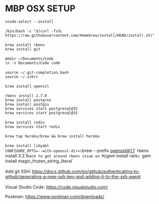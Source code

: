 # MBP OSX SETUP
`xcode-select --install`\
\
`/bin/bash -c "$(curl -fsSL https://raw.githubusercontent.com/Homebrew/install/HEAD/install.sh)"`\
\
`brew install rbenv`\
`brew install git`\
\
`mkdir ~/Documents/Code`\
`ln -s Documents/Code code`\
\
`source ~/.git-completion.bash`\
`source ~/.zshrc`\
\
`brew install openssl`\
\
`rbenv install 2.7.0`
\
`brew install postgres`\
`brew install postgis`\
`brew services start postgresql@15`\
`brew services start postgresql@15`\
\
`brew install redis`\
`brew services start redis`\
\
`brew tap heroku/brew && brew install heroku`\
\
`brew install libyaml`\
`CONFIGURE_OPTS=--with-openssl-dir=\`brew --prefix openssl@1.1\` rbenv install 3.2.1` hack to get around rbenv issue on M2
`gem install rails`\
`gem install magic_frozen_string_literal`\
\
Add git SSH: https://docs.github.com/en/github/authenticating-to-github/generating-a-new-ssh-key-and-adding-it-to-the-ssh-agent
\
\
Visual Studio Code: https://code.visualstudio.com/

Postman: https://www.postman.com/downloads/
